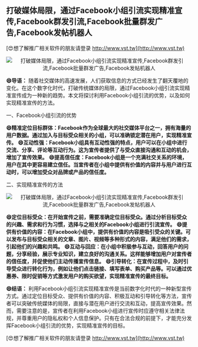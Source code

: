 ## **打破媒体局限，通过Facebook小组引流实现精准宣传,Facebook群发引流,Facebook批量群发广告,Facebook发帖机器人**

[😍想了解推广相关软件的朋友请登录 http://www.vst.tw](http://www.vst.tw)

 <center><img src="https://vst.tw/MP4/tuiguang/png/1.png" alt="打破媒体局限，通过Facebook小组引流实现精准宣传,Facebook群发引流,Facebook批量群发广告,Facebook发帖机器人"></center>

**😄导语：**
随着社交媒体的高速发展，人们获取信息的方式已经发生了翻天覆地的变化。在这个数字化时代，打破传统媒体的局限，通过Facebook小组引流实现精准宣传成为一种新的趋势。本文将探讨利用Facebook小组引流的优势，以及如何实现精准宣传的方法。

一、Facebook小组引流的优势

**😄精准定位目标群体：Facebook作为全球最大的社交媒体平台之一，拥有海量的用户数据。通过加入与目标受众相关的小组，可以准确锁定潜在用户，实现精准宣传。**
**😄互动性强：Facebook小组具有互动性强的特点，用户可以在小组中进行交流、分享、评论等互动行为。这为宣传者提供了与受众直接沟通和互动的机会，增加了宣传效果。**
**😄提高信任度：Facebook小组是一个充满社交关系的环境，用户在其中更容易建立信任。当宣传者在小组中提供有价值的内容并与用户进行互动时，可以增加受众对品牌或产品的信任度。**

二、实现精准宣传的方法

 <center><img src="https://vst.tw/MP4/tuiguang/png/5.png" alt="打破媒体局限，通过Facebook小组引流实现精准宣传,Facebook群发引流,Facebook批量群发广告,Facebook发帖机器人"></center>

**😄定位目标受众：在开始宣传之前，需要准确定位目标受众。通过分析目标受众的兴趣、需求和行为习惯，选择与之相关的Facebook小组进行引流宣传。**
**😄提供有价值的内容：在Facebook小组中，提供有价值的内容是吸引受众的关键。可以发布与目标受众相关的文章、图片、视频等多种形式的内容，满足他们的需求，引起他们的兴趣和共鸣。**
**😄互动与回应：在小组中积极参与互动，回答用户的问题，分享经验，展示专业知识，建立良好的沟通关系。这样能够增加用户对宣传者的信任度，并促使他们主动传播宣传信息。**
**😄引导转化：在宣传过程中，及时引导受众进行转化行为，例如让他们点击链接、填写表单、购买产品等。可以通过优惠券、限时促销等方式激发用户的购买欲望，实现精准宣传的最终目标。**

**😄结语：**
利用Facebook小组引流实现精准宣传是当前数字化时代的一种新型宣传方式。通过定位目标受众、提供有价值的内容、积极互动和引导转化等方法，宣传者可以突破传统媒体的局限，直接与潜在用户进行交流和互动，提高宣传效果。然而，需要注意的是，宣传者在利用Facebook小组进行宣传时应遵守相关法律法规，并尊重用户的隐私权和个人信息保护。只有在合法合规的前提下，才能充分发挥Facebook小组引流的优势，实现精准宣传的目标。

[😍想了解推广相关软件的朋友请登录 http://www.vst.tw](http://www.vst.tw)



